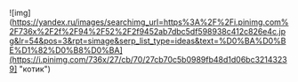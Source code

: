 ![img](https://yandex.ru/images/searchimg_url=https%3A%2F%2Fi.pinimg.com%2F736x%2F2f%2F94%2F52%2F2f9452ab7dbc5df598938c412c826e4c.jpg&lr=54&pos=3&rpt=simage&serp_list_type=ideas&text=%D0%BA%D0%BE%D1%82%D0%B8%D0%BA](https://i.pinimg.com/736x/27/cb/70/27cb70c5b0989fb48d1d06bc32143239] "котик")
